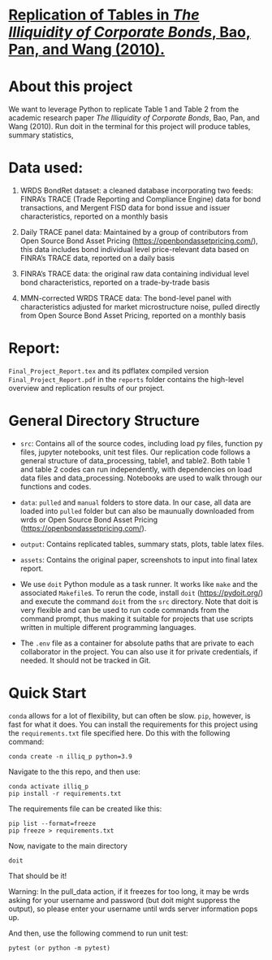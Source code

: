 [Replication of Tables in _The Illiquidity of Corporate Bonds_, Bao, Pan, and Wang (2010).](https://github.com/zhangruoxikathy/corporate_bond_liquidity_research/blob/main/The%20Journal%20of%20Finance%20-%202011%20-%20BAO%20-%20The%20Illiquidity%20of%20Corporate%20Bonds.pdf) 
==================

# About this project

We want to leverage Python to replicate Table 1 and Table 2 from the academic research paper _The Illiquidity of Corporate Bonds_, Bao, Pan, and Wang (2010). Run doit in the terminal for this project will produce tables, summary statistics, 

# Data used: 

1) WRDS BondRet dataset: a cleaned database incorporating two feeds: FINRA’s TRACE (Trade Reporting and Compliance Engine) data for bond transactions, and Mergent FISD data for bond issue and issuer characteristics, reported on a monthly basis

2) Daily TRACE panel data: Maintained by a group of contributors from Open Source Bond Asset Pricing (https://openbondassetpricing.com/), this data includes bond individual level price-relevant data based on FINRA’s TRACE data, reported on a daily basis

3) FINRA’s TRACE data: the original raw data containing individual level bond characteristics, reported on a trade-by-trade basis

4) MMN-corrected WRDS TRACE data: The bond-level panel with characteristics adjusted for market microstructure noise, pulled directly from Open Source Bond Asset Pricing, reported on a monthly basis


# Report:

`Final_Project_Report.tex` and its pdflatex compiled version `Final_Project_Report.pdf` in the `reports` folder contains the high-level overview and replication results of our project.


# General Directory Structure

- `src`: Contains all of the source codes, including load py files, function py files, jupyter notebooks, unit test files. Our replication code follows a general structure of data_processing, table1, and table2. Both table 1 and table 2 codes can run independently, with dependencies on load data files and data_processing. Notebooks are used to walk through our functions and codes. 

- `data`: `pulled` and `manual` folders to store data. In our case, all data are loaded into `pulled` folder but can also be maunually downloaded from wrds or Open Source Bond Asset Pricing (https://openbondassetpricing.com/).

- `output`: Contains replicated tables, summary stats, plots, table latex files.

- `assets`: Contains the original paper, screenshots to input into final latex report.

- We use `doit` Python module as a task runner. It works like `make` and the associated `Makefile`s. To rerun the code, install `doit` (https://pydoit.org/) and execute the command `doit` from the `src` directory. Note that doit is very flexible and can be used to run code commands from the command prompt, thus making it suitable for projects that use scripts written in multiple different programming languages.

- The `.env` file as a container for absolute paths that are private to each collaborator in the project. You can also use it for private credentials, if needed. It should not be tracked in Git.


# Quick Start

`conda` allows for a lot of flexibility, but can often be slow. `pip`, however, is fast for what it does.  You can install the requirements for this project using the `requirements.txt` file specified here. Do this with the following command:
```
conda create -n illiq_p python=3.9
```
Navigate to the this repo, and then use:

```
conda activate illiq_p
pip install -r requirements.txt
```

The requirements file can be created like this:
```
pip list --format=freeze
pip freeze > requirements.txt
```

Now, navigate to the main directory
```
doit
```
That should be it! 

Warning: In the pull_data action, if it freezes for too long, it may be wrds asking for your username and password (but doit might suppress the output), so please enter your username until wrds server information pops up.

And then, use the following commend to run unit test:
```
pytest (or python -m pytest)
```

